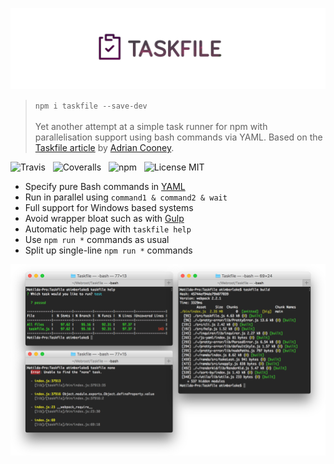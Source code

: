 ![Taskfile](media/logo.png)

> `npm i taskfile --save-dev`<br /><br />
> Yet another attempt at a simple task runner for npm with parallelisation support using bash commands via YAML. Based on the [Taskfile article](https://hackernoon.com/introducing-the-taskfile-5ddfe7ed83bd) by [Adrian Cooney](https://github.com/adriancooney).

![Travis](http://img.shields.io/travis/Wildhoney/Taskfile.svg?style=flat-square)
&nbsp;
![Coveralls](https://img.shields.io/coveralls/Wildhoney/Taskfile.svg?style=flat-square)
&nbsp;
![npm](http://img.shields.io/npm/v/taskfile.svg?style=flat-square)
&nbsp;
![License MIT](https://img.shields.io/badge/license-gpl3-lightgrey.svg?style=flat-square)

* Specify pure Bash commands in [YAML](http://yaml.org/)
* Run in parallel using `command1 & command2 & wait`
* Full support for Windows based systems
* Avoid wrapper bloat such as with [Gulp](http://gulpjs.com/)
* Automatic help page with `taskfile help`
* Use `npm run *` commands as usual
* Split up single-line `npm run *` commands

![Screenshot](media/screenshot.png)
